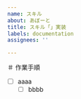 ```yaml
---
name: スキル
about: あぼーと
title: スキル「」実装
labels: documentation
assignees: ''

---
```



＃ 作業手順

- [ ] aaaa
  - [ ] bbbb
